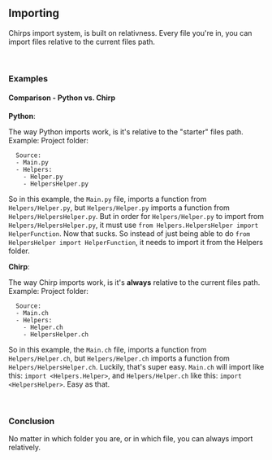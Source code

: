 ## Importing
Chirps import system, is built on relativness. Every file you're in, you can import files relative to the current files path.

<br>

### Examples
#### Comparison - Python vs. Chirp
**Python**:

The way Python imports work, is it's relative to the "starter" files path. Example:
Project folder:
```
  Source:
  - Main.py
  - Helpers:
    - Helper.py
    - HelpersHelper.py
```
So in this example, the `Main.py` file, imports a function from `Helpers/Helper.py`, but `Helpers/Helper.py` imports a function from `Helpers/HelpersHelper.py`. But in order for `Helpers/Helper.py` to import from `Helpers/HelpersHelper.py`, it must use `from Helpers.HelpersHelper import HelperFunction`. Now that sucks. So instead of just being able to do `from HelpersHelper import HelperFunction`, it needs to import it from the Helpers folder.

**Chirp**:

The way Chirp imports work, is it's **always** relative to the current files path. Example:
Project folder:
```
  Source:
  - Main.ch
  - Helpers:
    - Helper.ch
    - HelpersHelper.ch
```
So in this example, the `Main.ch` file, imports a function from `Helpers/Helper.ch`, but `Helpers/Helper.ch` imports a function from `Helpers/HelpersHelper.ch`. Luckily, that's super easy. `Main.ch` will import like this: `import <Helpers.Helper>`, and `Helpers/Helper.ch` like this: `import <HelpersHelper>`. Easy as that.

<br>

### Conclusion
No matter in which folder you are, or in which file, you can always import relatively.
